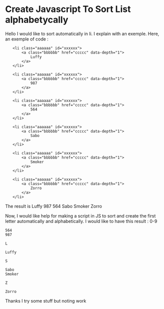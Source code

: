 
# Create Javascript To Sort List alphabetycally

Hello I would like to sort automatically in li.
I explain with an exemple.
Here, an exemple of code :
<ul class="uuuu">

    <li class="aaaaaa" id="xxxxxx">
        <a class="bbbbbb" href="ccccc" data-depth="1">
            Luffy
        </a>
    </li>

    <li class="aaaaaa" id="xxxxxx">
        <a class="bbbbbb" href="ccccc" data-depth="1">
            987
        </a>
    </li>   
    
    <li class="aaaaaa" id="xxxxxx">
        <a class="bbbbbb" href="ccccc" data-depth="1">
            564
        </a>
    </li>   
    
    <li class="aaaaaa" id="xxxxxx">
        <a class="bbbbbb" href="ccccc" data-depth="1">
            Sabo
        </a>
    </li>
    
    <li class="aaaaaa" id="xxxxxx">
        <a class="bbbbbb" href="ccccc" data-depth="1">
            Smoker
        </a>
    </li>

    <li class="aaaaaa" id="xxxxxx">
        <a class="bbbbbb" href="ccccc" data-depth="1">
            Zorro
        </a>
    </li>

</ul>

The result is
    Luffy
    987
    564
    Sabo
    Smoker
    Zorro

Now, I would like help for making a script in JS to sort and create the first letter automatically and alphabetically.
I would like to have this result :
    0-9
    
    564
    987

    L
    
    Luffy

    S
    
    Sabo
    Smoker

    Z
    
    Zorro     

Thanks
I try some stuff but noting work

        